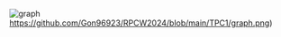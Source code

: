 ![graph](https://github.com/Gon96923/RPCW2024/blob/main/TPC1/graph.png)https://github.com/Gon96923/RPCW2024/blob/main/TPC1/graph.png)

